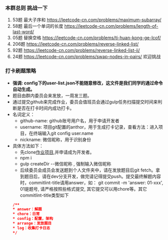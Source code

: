 ### 本群总则 挑战一下
1.  53题 最大子序和 https://leetcode-cn.com/problems/maximum-subarray/
2.  58题 最后一个单词的长度 https://leetcode-cn.com/problems/length-of-last-word/
3.  05题 替换空格 https://leetcode-cn.com/problems/ti-huan-kong-ge-lcof/
4.  206题 https://leetcode-cn.com/problems/reverse-linked-list/
5.  92题 https://leetcode-cn.com/problems/reverse-linked-list-ii/
6.  24题 https://leetcode-cn.com/problems/swap-nodes-in-pairs/
欢迎挑战

### 打卡刷题策略
* **强调: config下的user-list.json不能随意修改，这文件是我们同学的通过命令自动生成。**
* 题目由群内委员会来发放，一周发三题。
* 通过提交github来完成作业，委员会值班员会通过gulp任务扫描提交时间来判断是否在打卡时间内成功打卡。  
* 名词定义：  
    * github-name: github账号用户名，用于申请开发者
    * username: 项目git配置的anthor，用于生成打卡记录，查看方法：进入项目，在终端输入git config user.name
    * nickname: 微信昵称，用于识别身份
* 具体方法如下： 
    * 先clone[作业项目](git@github.com:kaeryehaowan/code-war.git),并申请成为开发者。
    * npm i
    * gulp createDir --微信昵称 , 强制输入微信昵称
    * 后续委员会成员会发送题到个人文件夹中，请在发放题目后git fetch。拿到题目后，请在dev分支开发，做完请记得提交push。提交最终解题内容时，commitlint-title请用answer，如： git commit -m 'answer: 01-xxx', 01是题号, 请严格按照些格式提交, 其它提交可以用chore等。其它commitlint-title类型如下
    ```json
    /**
    * answer：解题
    * chore：日常
    * config：配置，架构
    * arrange：发放题目
    * log：收集打卡日志
    */
    ```
